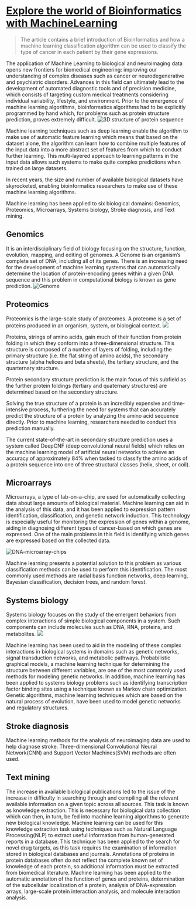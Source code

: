 # [Explore the world of Bioinformatics with MachineLearning](https://towardsdatascience.com/explore-the-world-of-bioinformatics-with-machine-learning-47c62c482aaf)

> The article contains a brief introduction of Bioinformatics and how a machine learning classification algorithm can be used to classify the type of cancer in each patient by their gene expressions.

The application of Machine Learning to biological and neuroimaging data opens new frontiers for biomedical engineering: improving our understanding of complex diseases such as cancer or neurodegenerative and psychiatric disorders. Advances in this field can ultimately lead to the development of automated diagnostic tools and of precision medicine, which consists of targeting custom medical treatments considering individual variability, lifestyle, and environment.
Prior to the emergence of machine learning algorithms, bioinformatics algorithms had to be explicitly programmed by hand which, for problems such as protein structure prediction, proves extremely difficult.
![3D structure of protein sequence](3d-structure-of-protein-sequence.gif)

Machine learning techniques such as deep learning enable the algorithm to make use of automatic feature learning which means that based on the dataset alone, the algorithm can learn how to combine multiple features of the input data into a more abstract set of features from which to conduct further learning. This multi-layered approach to learning patterns in the input data allows such systems to make quite complex predictions when trained on large datasets. 

In recent years, the size and number of available biological datasets have skyrocketed, enabling bioinformatics researchers to make use of these machine learning algorithms.

Machine learning has been applied to six biological domains: Genomics, Proteomics, Microarrays, Systems biology, Stroke diagnosis, and Text mining.

## Genomics
It is an interdisciplinary field of biology focusing on the structure, function, evolution, mapping, and editing of genomes. A Genome is an organism’s complete set of DNA, including all of its genes. There is an increasing need for the development of machine learning systems that can automatically determine the location of protein-encoding genes within a given DNA sequence and this problem in computational biology is known as gene prediction. 
![Genome](genome.jpg)

## Proteomics
Proteomics is the large-scale study of proteomes. A proteome is a set of proteins produced in an organism, system, or biological context.
![](proteome.gif)

Proteins, strings of amino acids, gain much of their function from protein folding in which they conform into a three-dimensional structure. 
This structure is composed of a number of layers of folding, including the primary structure (i.e. the flat string of amino acids), the secondary structure (alpha helices and beta sheets), the tertiary structure, and the quarternary structure.

Protein secondary structure prediction is the main focus of this subfield as the further protein foldings (tertiary and quaternary structures) are determined based on the secondary structure. 

Solving the true structure of a protein is an incredibly expensive and time-intensive process, furthering the need for systems that can accurately predict the structure of a protein by analyzing the amino acid sequence directly. Prior to machine learning, researchers needed to conduct this prediction manually.

The current state-of-the-art in secondary structure prediction uses a system called DeepCNF (deep convolutional neural fields) which relies on the machine learning model of artificial neural networks to achieve an accuracy of approximately 84% when tasked to classify the amino acids of a protein sequence into one of three structural classes (helix, sheet, or coil).

## Microarrays
Microarrays, a type of lab-on-a-chip, are used for automatically collecting data about large amounts of biological material. Machine learning can aid in the analysis of this data, and it has been applied to expression pattern identification, classification, and genetic network induction.
This technology is especially useful for monitoring the expression of genes within a genome, aiding in diagnosing different types of cancer-based on which genes are expressed. One of the main problems in this field is identifying which genes are expressed based on the collected data.

![DNA-microarray-chips](DNA-microarray-chip.jpg)

Machine learning presents a potential solution to this problem as various classification methods can be used to perform this identification. The most commonly used methods are radial basis function networks, deep learning, Bayesian classification, decision trees, and random forest.

## Systems biology

Systems biology focuses on the study of the emergent behaviors from complex interactions of simple biological components in a system. Such components can include molecules such as DNA, RNA, proteins, and metabolites.
![](system-biology.png)

Machine learning has been used to aid in the modeling of these complex interactions in biological systems in domains such as genetic networks, signal transduction networks, and metabolic pathways. 
Probabilistic graphical models, a machine learning technique for determining the structure between different variables, are one of the most commonly used methods for modeling genetic networks.
In addition, machine learning has been applied to systems biology problems such as identifying transcription factor binding sites using a technique known as Markov chain optimization. 
Genetic algorithms, machine learning techniques which are based on the natural process of evolution, have been used to model genetic networks and regulatory structures.

## Stroke diagnosis
Machine learning methods for the analysis of neuroimaging data are used to help diagnose stroke. Three-dimensional Convolutional Neural Network(CNN) and Support Vector Machines(SVM) methods are often used.
## Text mining
The increase in available biological publications led to the issue of the increase in difficulty in searching through and compiling all the relevant available information on a given topic across all sources. This task is known as knowledge extraction. This is necessary for biological data collection which can then, in turn, be fed into machine learning algorithms to generate new biological knowledge. 
Machine learning can be used for this knowledge extraction task using techniques such as Natural Language Processing(NLP) to extract useful information from human-generated reports in a database.
This technique has been applied to the search for novel drug targets, as this task requires the examination of information stored in biological databases and journals.
Annotations of proteins in protein databases often do not reflect the complete known set of knowledge of each protein, so additional information must be extracted from biomedical literature.
Machine learning has been applied to the automatic annotation of the function of genes and proteins, determination of the subcellular localization of a protein, analysis of DNA-expression arrays, large-scale protein interaction analysis, and molecule interaction analysis.


```python

```
